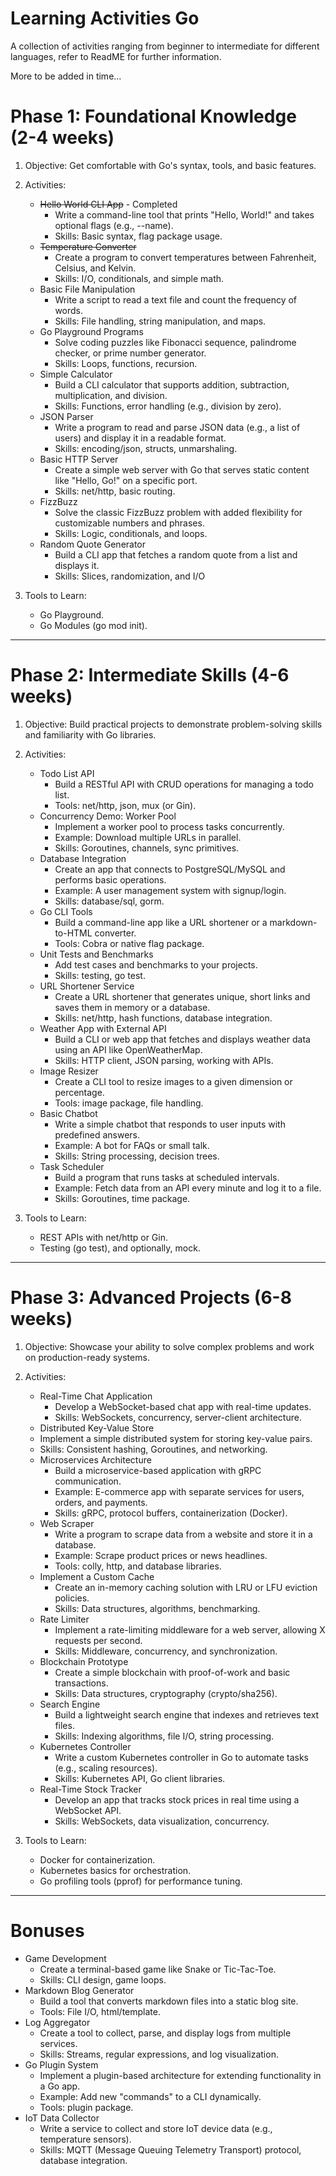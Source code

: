 # Learning Activities Go
A collection of activities ranging from beginner to intermediate for different languages, refer to ReadME for further information.

More to be added in time...
# Phase 1: Foundational Knowledge (2-4 weeks)
1.	Objective: Get comfortable with Go's syntax, tools, and basic features.
2.	Activities:
	  - ~~Hello World CLI App~~ - Completed
          -	Write a command-line tool that prints "Hello, World!" and takes optional flags (e.g., --name).
           - Skills: Basic syntax, flag package usage.
      - ~~Temperature Converter~~
           - Create a program to convert temperatures between Fahrenheit, Celsius, and Kelvin.
           - Skills: I/O, conditionals, and simple math.
      - Basic File Manipulation
           - Write a script to read a text file and count the frequency of words.
           - Skills: File handling, string manipulation, and maps.
      - Go Playground Programs
           - Solve coding puzzles like Fibonacci sequence, palindrome checker, or prime number generator.
           - Skills: Loops, functions, recursion.
      - Simple Calculator
           - Build a CLI calculator that supports addition, subtraction, multiplication, and division.
           - Skills: Functions, error handling (e.g., division by zero).
      - JSON Parser
          - Write a program to read and parse JSON data (e.g., a list of users) and display it in a readable format.
          - Skills: encoding/json, structs, unmarshaling.
      - Basic HTTP Server
          - Create a simple web server with Go that serves static content like "Hello, Go!" on a specific port.
          - Skills: net/http, basic routing.
      - FizzBuzz
          - Solve the classic FizzBuzz problem with added flexibility for customizable numbers and phrases.
          - Skills: Logic, conditionals, and loops.
      - Random Quote Generator
           - Build a CLI app that fetches a random quote from a list and displays it.
           - Skills: Slices, randomization, and I/O  

3.	Tools to Learn: 
      - Go Playground.
      -	Go Modules (go mod init).


--------------------------------

# Phase 2: Intermediate Skills (4-6 weeks)
1.	Objective: Build practical projects to demonstrate problem-solving skills and familiarity with Go libraries.
2.	Activities:
      - Todo List API
        - Build a RESTful API with CRUD operations for managing a todo list.
        - Tools: net/http, json, mux (or Gin).
      - Concurrency Demo: Worker Pool
        - Implement a worker pool to process tasks concurrently.
        - Example: Download multiple URLs in parallel.
        - Skills: Goroutines, channels, sync primitives.
      - Database Integration
        - Create an app that connects to PostgreSQL/MySQL and performs basic operations.
        - Example: A user management system with signup/login.
        - Skills: database/sql, gorm.
      - Go CLI Tools
        - Build a command-line app like a URL shortener or a markdown-to-HTML converter.
        - Tools: Cobra or native flag package. 
      - Unit Tests and Benchmarks
        - Add test cases and benchmarks to your projects.
        - Skills: testing, go test.
      - URL Shortener Service
        -	Create a URL shortener that generates unique, short links and saves them in memory or a database.
        - Skills: net/http, hash functions, database integration.
      - Weather App with External API
        - Build a CLI or web app that fetches and displays weather data using an API like OpenWeatherMap.
        - Skills: HTTP client, JSON parsing, working with APIs.
      - Image Resizer
        - Create a CLI tool to resize images to a given dimension or percentage.
        - Tools: image package, file handling.
      - Basic Chatbot
        - Write a simple chatbot that responds to user inputs with predefined answers.
        - Example: A bot for FAQs or small talk.
        - Skills: String processing, decision trees.
      - Task Scheduler
        - Build a program that runs tasks at scheduled intervals.
        - Example: Fetch data from an API every minute and log it to a file.
        - Skills: Goroutines, time package.

3.	Tools to Learn:
      - REST APIs with net/http or Gin.
      - Testing (go test), and optionally, mock.

--------------------------------
# Phase 3: Advanced Projects (6-8 weeks)
1.	Objective: Showcase your ability to solve complex problems and work on production-ready systems.
2.	Activities:
      - Real-Time Chat Application
        - Develop a WebSocket-based chat app with real-time updates.
        - Skills: WebSockets, concurrency, server-client architecture.
      - Distributed Key-Value Store
       - Implement a simple distributed system for storing key-value pairs.
       - Skills: Consistent hashing, Goroutines, and networking.
      - Microservices Architecture
        - Build a microservice-based application with gRPC communication.
        - Example: E-commerce app with separate services for users, orders, and payments.
        - Skills: gRPC, protocol buffers, containerization (Docker).
      - Web Scraper
        - Write a program to scrape data from a website and store it in a database.
        - Example: Scrape product prices or news headlines.
        - Tools: colly, http, and database libraries.
      - Implement a Custom Cache
        - Create an in-memory caching solution with LRU or LFU eviction policies.
        - Skills: Data structures, algorithms, benchmarking.
      - Rate Limiter
        - Implement a rate-limiting middleware for a web server, allowing X requests per second.
        - Skills: Middleware, concurrency, and synchronization. 
      - Blockchain Prototype
        - Create a simple blockchain with proof-of-work and basic transactions.
        - Skills: Data structures, cryptography (crypto/sha256).
      - Search Engine
        - Build a lightweight search engine that indexes and retrieves text files.
        - Skills: Indexing algorithms, file I/O, string processing.
      - Kubernetes Controller
        - Write a custom Kubernetes controller in Go to automate tasks (e.g., scaling resources).
        - Skills: Kubernetes API, Go client libraries.
      - Real-Time Stock Tracker
        - Develop an app that tracks stock prices in real time using a WebSocket API.
        - Skills: WebSockets, data visualization, concurrency.

3.	Tools to Learn:
      -	Docker for containerization.
      -	Kubernetes basics for orchestration.
      -	Go profiling tools (pprof) for performance tuning.
-----------------------------

# Bonuses
 - Game Development
   - Create a terminal-based game like Snake or Tic-Tac-Toe. 
   - Skills: CLI design, game loops.
 - Markdown Blog Generator 
   - Build a tool that converts markdown files into a static blog site. 
   - Tools: File I/O, html/template.
 - Log Aggregator 
   - Create a tool to collect, parse, and display logs from multiple services. 
   - Skills: Streams, regular expressions, and log visualization.
 - Go Plugin System 
   - Implement a plugin-based architecture for extending functionality in a Go app. 
   - Example: Add new "commands" to a CLI dynamically. 
   - Tools: plugin package.
 - IoT Data Collector 
   - Write a service to collect and store IoT device data (e.g., temperature sensors). 
   - Skills: MQTT (Message Queuing Telemetry Transport) protocol, database integration.
